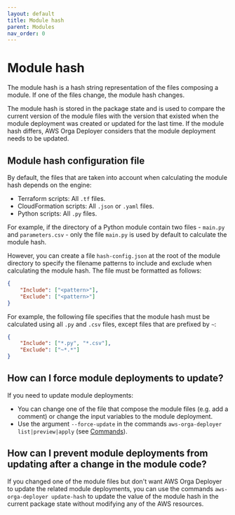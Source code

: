 ```yaml
---
layout: default
title: Module hash
parent: Modules
nav_order: 0
---
```


# Module hash

The module hash is a hash string representation of the files composing a module. If one of the files change, the module hash changes.

The module hash is stored in the package state and is used to compare the current version of the module files with the version that existed when the module deployment was created or updated for the last time. If the module hash differs, AWS Orga Deployer considers that the module deployment needs to be updated.

## Module hash configuration file

By default, the files that are taken into account when calculating the module hash depends on the engine:

* Terraform scripts: All `.tf` files.
* CloudFormation scripts: All `.json` or `.yaml` files.
* Python scripts: All `.py` files.

For example, if the directory of a Python module contain two files - `main.py` and `parameters.csv` - only the file `main.py` is used by default to calculate the module hash.

However, you can create a file `hash-config.json` at the root of the module directory to specify the filename patterns to include and exclude when calculating the module hash. The file must be formatted as follows:

```json
{
    "Include": ["<pattern>"],
    "Exclude": ["<pattern>"]
}
```

For example, the following file specifies that the module hash must be calculated using all `.py` and `.csv` files, except files that are prefixed by `~`:

```json
{
    "Include": ["*.py", "*.csv"],
    "Exclude": ["~*.*"]
}
```

## How can I force module deployments to update?

If you need to update module deployments:

* You can change one of the file that compose the module files (e.g. add a comment) or change the input variables to the module deployment.
* Use the argument `--force-update` in the commands `aws-orga-deployer list|preview|apply` (see [Commands](../usage/commands.html)).

## How can I prevent module deployments from updating after a change in the module code?

If you changed one of the module files but don't want AWS Orga Deployer to update the related module deployments, you can use the commands `aws-orga-deployer update-hash` to update the value of the module hash in the current package state without modifying any of the AWS resources.
